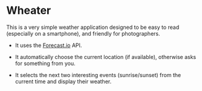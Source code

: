 Wheater
======

This is a very simple weather application designed to be easy to read (especially on a smartphone),
and friendly for photographers.

- It uses the [Forecast.io]() API.

- It automatically choose the current location (if available), otherwise asks for something from you.

- It selects the next two interesting events (sunrise/sunset) from the current time and display their weather. 